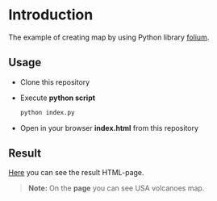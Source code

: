 # Introduction
The example of creating map by using Python library [folium](https://python-visualization.github.io/folium/).

## Usage
*   Clone this repository

*   Execute **python script**
    ```bash
    python index.py
    ```
*   Open in your browser **index.html** from this repository

## Result
[Here](https://mezgoodle.github.io/PythonMap/) you can see the result HTML-page. 
> **Note:** On the **page** you can see USA volcanoes map.
